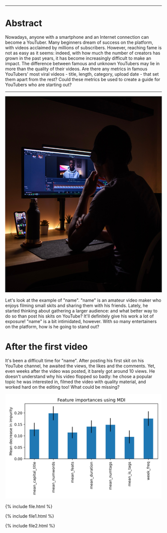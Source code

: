 ***

# Abstract
Nowadays, anyone with a smartphone and an Internet connection can become a YouTuber. Many beginners dream of success on the platform, with videos acclaimed by millions of subscribers. However, reaching fame is not as easy as it seems: indeed, with how much the number of creators has grown in the past years, it has become increasingly difficult to make an impact. The difference between famous and unknown YouTubers may lie in more than the quality of their videos. Are there any metrics in famous YouTubers' most viral videos - title, length, category, upload date - that set them apart from the rest? Could these metrics be used to create a guide for YouTubers who are starting out?


***

![image](nubelson-fernandes-ZdOsQiwp0Ss-unsplash.jpg)

Let's look at the example of "name". "name" is an amateur video maker who enjoys filming small skits and sharing them with his friends. Lately, he started thinking about gathering a larger audience: and what better way to do so than post his skits on YouTube? It'll definitely give his work a lot of exposure! "name" is a bit intimidated, however. With so many entertainers on the platform, how is he going to stand out? 

# After the first video

It's been a difficult time for "name". After posting his first skit on his YouTube channel, he awaited the views, the likes and the comments. Yet, even weeks after the video was posted, it barely got around 10 views. He doesn't understand why his video flopped so badly: he chose a popular topic he was interested in, filmed the video with quality material, and worked hard on the editing too! What could be missing?

![image](output/Importance_feature.jpg)

{% include file.html %}

{% include file1.html %}

{% include file2.html %}

<script src="https://gist.github.com/zwierski/fe66b9662878b9f29f9a231190e215d2.js"></script>
